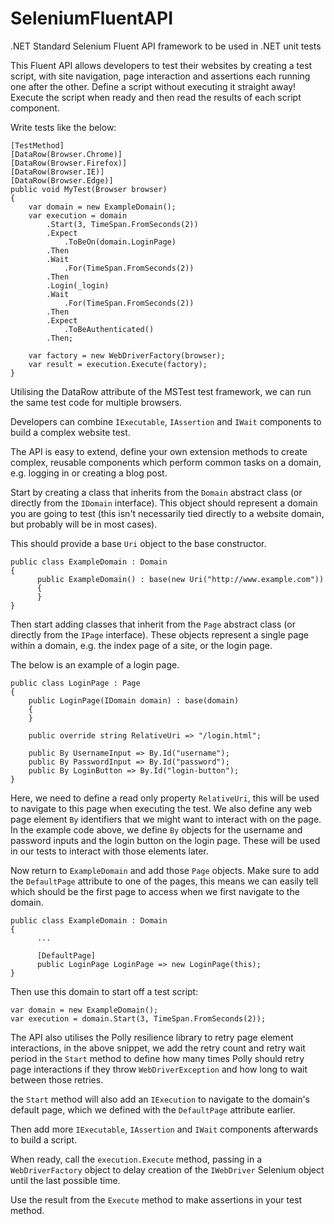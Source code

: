 # SeleniumFluentAPI
.NET Standard Selenium Fluent API framework to be used in .NET unit tests

This Fluent API allows developers to test their websites by creating a test script, with site navigation, page interaction and assertions each running one after the other. Define a script without executing it straight away! Execute the script when ready and then 
read the results of each script component.

Write tests like the below:

```
[TestMethod]
[DataRow(Browser.Chrome)]
[DataRow(Browser.Firefox)]
[DataRow(Browser.IE)]
[DataRow(Browser.Edge)]
public void MyTest(Browser browser)
{
    var domain = new ExampleDomain();
    var execution = domain
        .Start(3, TimeSpan.FromSeconds(2))
        .Expect
            .ToBeOn(domain.LoginPage)
        .Then
        .Wait
            .For(TimeSpan.FromSeconds(2))
        .Then
        .Login(_login)
        .Wait
            .For(TimeSpan.FromSeconds(2))
        .Then
        .Expect
            .ToBeAuthenticated()
        .Then;

    var factory = new WebDriverFactory(browser);
    var result = execution.Execute(factory);
}
```

Utilising the DataRow attribute of the MSTest test framework, we can run the same test code for multiple browsers.

Developers can combine `IExecutable`, `IAssertion` and `IWait` components to build a complex website test.

The API is easy to extend, define your own extension methods to create complex, reusable components which perform common tasks on a domain, e.g. logging in or creating a blog post.

Start by creating a class that inherits from the `Domain` abstract class (or directly from the `IDomain` interface). This object should represent a domain you are going to test (this isn't necessarily tied directly to a website domain, but probably will be in most cases).

This should provide a base `Uri` object to the base constructor.

```
public class ExampleDomain : Domain
{
      public ExampleDomain() : base(new Uri("http://www.example.com"))
      {
      }
}
```

Then start adding classes that inherit from the `Page` abstract class (or directly from the `IPage` interface). These objects represent a single page within a domain, e.g. the index page of a site, or the login page.

The below is an example of a login page.

```
public class LoginPage : Page
{
    public LoginPage(IDomain domain) : base(domain)
    {
    }

    public override string RelativeUri => "/login.html";
        
    public By UsernameInput => By.Id("username");
    public By PasswordInput => By.Id("password");
    public By LoginButton => By.Id("login-button");
}
```

Here, we need to define a read only property `RelativeUri`, this will be used to navigate to this page when executing the test. We also define any web page element `By` identifiers that we might want to interact with on the page. In the example code above, we define `By` objects for the username and password inputs and the login button on the login page. These will be used in our tests to interact with those elements later.

Now return to `ExampleDomain` and add those `Page` objects. Make sure to add the `DefaultPage` attribute to one of the pages, this means we can easily tell which should be the first page to access when we first navigate to the domain.

```
public class ExampleDomain : Domain
{
      ...
      
      [DefaultPage]
      public LoginPage LoginPage => new LoginPage(this);
}
```

Then use this domain to start off a test script:

```
var domain = new ExampleDomain();
var execution = domain.Start(3, TimeSpan.FromSeconds(2));
```

The API also utilises the Polly resilience library to retry page element interactions, in the above snippet, we add the retry count and retry wait period in the `Start` method to define how many times Polly should retry page interactions if they throw `WebDriverException` and how long to wait between those retries.

the `Start` method will also add an `IExecution` to navigate to the domain's default page, which we defined with the `DefaultPage` attribute earlier.

Then add more `IExecutable`, `IAssertion` and `IWait` components afterwards to build a script.

When ready, call the `execution.Execute` method, passing in a `WebDriverFactory` object to delay creation of the `IWebDriver` Selenium object until the last possible time.

Use the result from the `Execute` method to make assertions in your test method.
